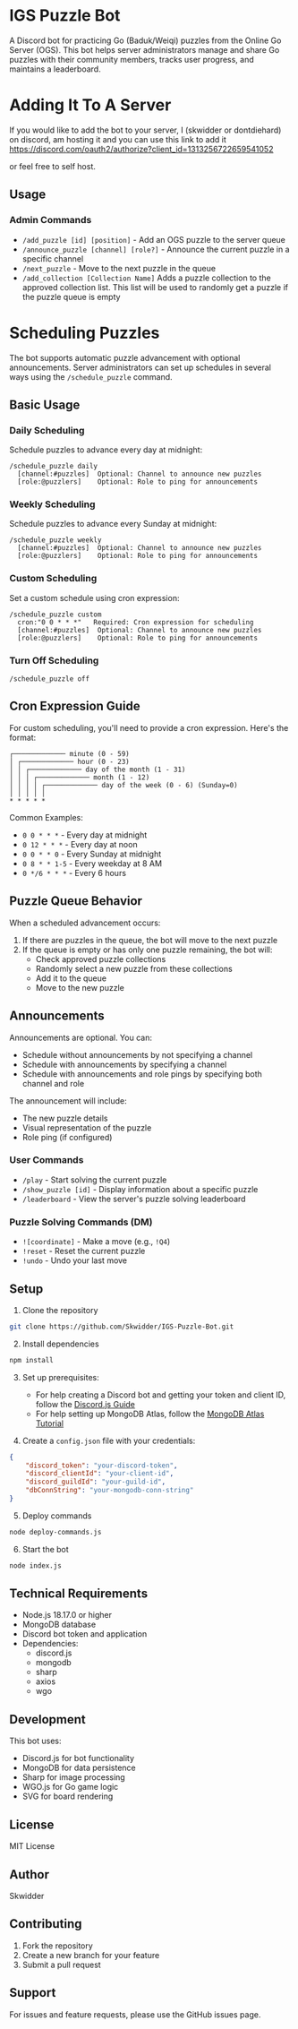 # IGS Puzzle Bot

A Discord bot for practicing Go (Baduk/Weiqi) puzzles from the Online Go Server (OGS). This bot helps server administrators manage and share Go puzzles with their community members, tracks user progress, and maintains a leaderboard.

# Adding It To A Server

If you would like to add the bot to your server, I (skwidder or dontdiehard) on discord, am hosting it and you can use this link to add it https://discord.com/oauth2/authorize?client_id=1313256722659541052

or feel free to self host.

## Usage

### Admin Commands
- `/add_puzzle [id] [position]` - Add an OGS puzzle to the server queue
- `/announce_puzzle [channel] [role?]` - Announce the current puzzle in a specific channel
- `/next_puzzle` - Move to the next puzzle in the queue
- `/add_collection [Collection Name]` Adds a puzzle collection to the approved collection list. This list will be used to randomly get a puzzle if the puzzle queue is empty

# Scheduling Puzzles

The bot supports automatic puzzle advancement with optional announcements. Server administrators can set up schedules in several ways using the `/schedule_puzzle` command.

## Basic Usage

### Daily Scheduling
Schedule puzzles to advance every day at midnight:
```
/schedule_puzzle daily
  [channel:#puzzles]  Optional: Channel to announce new puzzles
  [role:@puzzlers]    Optional: Role to ping for announcements
```

### Weekly Scheduling
Schedule puzzles to advance every Sunday at midnight:
```
/schedule_puzzle weekly
  [channel:#puzzles]  Optional: Channel to announce new puzzles
  [role:@puzzlers]    Optional: Role to ping for announcements
```

### Custom Scheduling
Set a custom schedule using cron expression:
```
/schedule_puzzle custom
  cron:"0 0 * * *"   Required: Cron expression for scheduling
  [channel:#puzzles]  Optional: Channel to announce new puzzles
  [role:@puzzlers]    Optional: Role to ping for announcements
```

### Turn Off Scheduling
```
/schedule_puzzle off
```

## Cron Expression Guide

For custom scheduling, you'll need to provide a cron expression. Here's the format:
```
┌───────────── minute (0 - 59)
│ ┌───────────── hour (0 - 23)
│ │ ┌───────────── day of the month (1 - 31)
│ │ │ ┌───────────── month (1 - 12)
│ │ │ │ ┌───────────── day of the week (0 - 6) (Sunday=0)
│ │ │ │ │
* * * * *
```

Common Examples:
- `0 0 * * *` - Every day at midnight
- `0 12 * * *` - Every day at noon
- `0 0 * * 0` - Every Sunday at midnight
- `0 8 * * 1-5` - Every weekday at 8 AM
- `0 */6 * * *` - Every 6 hours

## Puzzle Queue Behavior

When a scheduled advancement occurs:
1. If there are puzzles in the queue, the bot will move to the next puzzle
2. If the queue is empty or has only one puzzle remaining, the bot will:
   - Check approved puzzle collections
   - Randomly select a new puzzle from these collections
   - Add it to the queue
   - Move to the new puzzle

## Announcements

Announcements are optional. You can:
- Schedule without announcements by not specifying a channel
- Schedule with announcements by specifying a channel
- Schedule with announcements and role pings by specifying both channel and role

The announcement will include:
- The new puzzle details
- Visual representation of the puzzle
- Role ping (if configured)

### User Commands
- `/play` - Start solving the current puzzle
- `/show_puzzle [id]` - Display information about a specific puzzle
- `/leaderboard` - View the server's puzzle solving leaderboard

### Puzzle Solving Commands (DM)
- `![coordinate]` - Make a move (e.g., `!Q4`)
- `!reset` - Reset the current puzzle
- `!undo` - Undo your last move

## Setup

1. Clone the repository
```bash
git clone https://github.com/Skwidder/IGS-Puzzle-Bot.git
```

2. Install dependencies
```bash
npm install
```

3. Set up prerequisites:
   - For help creating a Discord bot and getting your token and client ID, follow the [Discord.js Guide](https://discordjs.guide/preparations/setting-up-a-bot-application.html)
   - For help setting up MongoDB Atlas, follow the [MongoDB Atlas Tutorial](https://www.mongodb.com/resources/products/platform/mongodb-atlas-tutorial)

4. Create a `config.json` file with your credentials:
```json
{
    "discord_token": "your-discord-token",
    "discord_clientId": "your-client-id",
    "discord_guildId": "your-guild-id",
    "dbConnString": "your-mongodb-conn-string"
}
```

5. Deploy commands
```bash
node deploy-commands.js
```

6. Start the bot
```bash
node index.js
```

## Technical Requirements

- Node.js 18.17.0 or higher
- MongoDB database
- Discord bot token and application
- Dependencies:
  - discord.js
  - mongodb
  - sharp
  - axios
  - wgo

## Development

This bot uses:
- Discord.js for bot functionality
- MongoDB for data persistence
- Sharp for image processing
- WGO.js for Go game logic
- SVG for board rendering

## License

MIT License

## Author

Skwidder

## Contributing

1. Fork the repository
2. Create a new branch for your feature
3. Submit a pull request

## Support

For issues and feature requests, please use the GitHub issues page.
